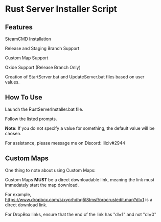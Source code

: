 # Rust Server Installer Script

## Features
SteamCMD Installation

Release and Staging Branch Support

Custom Map Support

Oxide Support (Release Branch Only)

Creation of StartServer.bat and UpdateServer.bat files based on user values.

## How To Use
Launch the RustServerInstaller.bat file.

Follow the listed prompts.

**Note:** If you do not specify a value for something, the default value will be chosen.


For assistance, please message me on Discord: lilciv#2944

## Custom Maps
One thing to note about using Custom Maps:

Custom Maps **MUST** be a direct downloadable link, meaning the link must immedately start the map download.

For example, https://www.dropbox.com/s/xyprhdhq5l8tmsf/procrustedit.map?dl=1 is a direct download link.

For DropBox links, ensure that the end of the link has "dl=1" and not "dl=0"
